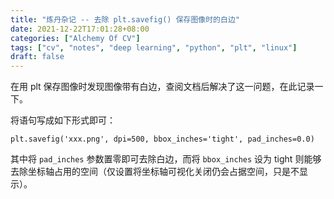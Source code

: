 ```yaml
---
title: "炼丹杂记 -- 去除 plt.savefig() 保存图像时的白边"
date: 2021-12-22T17:01:28+08:00
categories: ["Alchemy Of CV"]
tags: ["cv", "notes", "deep learning", "python", "plt", "linux"]
draft: false
---
```


在用 plt 保存图像时发现图像带有白边，查阅文档后解决了这一问题，在此记录一下。  

将语句写成如下形式即可：  

```
plt.savefig('xxx.png', dpi=500, bbox_inches='tight', pad_inches=0.0)
```

其中将 `pad_inches` 参数置零即可去除白边，而将 `bbox_inches` 设为 tight 则能够去除坐标轴占用的空间（仅设置将坐标轴可视化关闭仍会占据空间，只是不显示）。  
